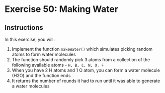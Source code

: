 # Exercise 50: Making Water

## Instructions
In this exercise, you will:
1. Implement the function `makeWater()` which simulates picking random atoms to form water molecules
2. The function should randomly pick 3 atoms from a collection of the following available atoms - `H, B, C, N, O, F`
3. When you have 2 H atoms and 1 O atom, you can form a water molecule (H2O) and the function ends
4. It returns the number of rounds it had to run until it was able to generate a water molecules